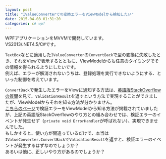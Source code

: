 ```yaml
---
layout: post
title: "IValueConverterでの変換エラーをViewModelから検知したい"
date: 2015-04-08 01:31:20
categories: c# wpf
---
```

<p>WPFアプリケーションをMVVMで開発しています。<br>
VS2013/.NET4.5/C#です。</p>

<p><code>TextBox</code>などに適用した<code>IValueConverter</code>の<code>ConvertBack</code>で型の変換に失敗したとき、それをViewで表示するとともに、ViewModelからも任意のタイミングでその情報を得られるようにしたいです。<br>
例えば、エラーが解消されないうちは、登録処理を実行できないようにする、といった制御を考えています。</p>

<p><code>ConvertBack</code>で発生したエラーをViewに通知する方法は、<a href="https://stackoverflow.com/questions/6439527/ivalueconverter-and-validation-on-exception">英語版StackOverflowの質問</a>を見て、<code>ValidationResult</code>を返すという方法で実現することができましたが、ViewModelからそれを知る方法が分かりません。<br>
<a href="http://okazuki.hatenablog.com/entry/20110118/1295338167" rel="nofollow noreferrer">こちらのページ</a>で検証エラーをViewModelから知る方法が掲載されていましたが、上記の英語版StackOverflowのやり方との組み合わせでは、検証エラーのイベントが発生せず（<code>private void ErrorHandler</code>が呼ばれない）、実現できませんでした。<br>
もしかすると、使い方が間違っているだけで、本当は<code>IValueConverter.ConvertBack</code>で<code>ValidationResult</code>を返すと、検証エラーのイベントが発生するはずなのでしょうか？<br>
あるいは他に、正しいやり方があるのでしょうか？</p>
